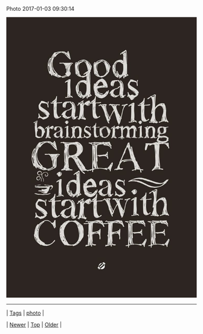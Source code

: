 <!--
title: Photo 2017-01-03 09
date: 2020-06-28T15:27:00.147Z
tags: photo
-->


Photo 2017-01-03 09:30:14

![](155338441334-0.jpg)

<!--BOTTOM-POST-NAVIGATION-->
---

| [Tags](tags.md) | [photo](tag-photo.md) |

| [Newer](155289812753.md) | [Top](index.md) | [Older](155344250264.md) |
